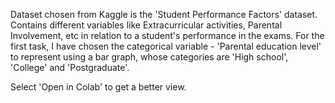 Dataset chosen from Kaggle is the 'Student Performance Factors' dataset. 
Contains different variables like Extracurricular activities, Parental Involvement, etc in relation to a student's performance in the exams.
For the first task, I have chosen the categorical variable - 'Parental education level' to represent using a bar graph, whose categories are
'High school', 'College' and 'Postgraduate'.

Select 'Open in Colab' to get a better view.
